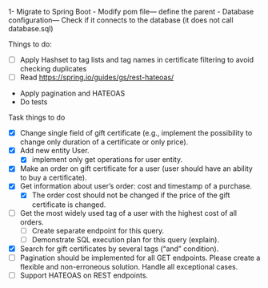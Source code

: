 1- Migrate to Spring Boot
    - Modify pom file— define the parent
    - Database configuration— Check if it connects to the database
(it does not call database.sql)


Things to do:
- [ ] Apply Hashset to tag lists and tag names in certificate filtering to avoid checking duplicates
- [ ] Read https://spring.io/guides/gs/rest-hateoas/
- Apply pagination and HATEOAS
- Do tests

Task things to do
- [x] Change single field of gift certificate (e.g., implement the possibility to change only duration of a certificate or only price).
- [x] Add new entity User.
  - [x] implement only get operations for user entity.
- [x] Make an order on gift certificate for a user (user should have an ability to buy a certificate).
- [x] Get information about user’s order: cost and timestamp of a purchase.
  - [x] The order cost should not be changed if the price of the gift certificate is changed.
- [ ] Get the most widely used tag of a user with the highest cost of all orders.
  - [ ] Create separate endpoint for this query.
  - [ ] Demonstrate SQL execution plan for this query (explain).
- [x] Search for gift certificates by several tags (“and” condition).
- [ ] Pagination should be implemented for all GET endpoints. Please create a flexible and non-erroneous solution. Handle all exceptional cases.
- [ ] Support HATEOAS on REST endpoints.
